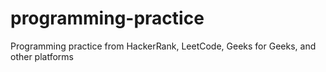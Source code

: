 # programming-practice
Programming practice from HackerRank, LeetCode, Geeks for Geeks, and other platforms
